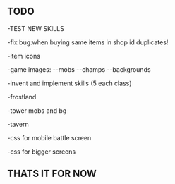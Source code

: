 ## TODO

-TEST NEW SKILLS

-fix bug:when buying same items in shop id duplicates!

-item icons

-game images:
--mobs
--champs
--backgrounds

-invent and implement skills (5 each class)

-frostland

-tower mobs and bg

-tavern

-css for mobile battle screen

-css for bigger screens


## THATS IT FOR NOW